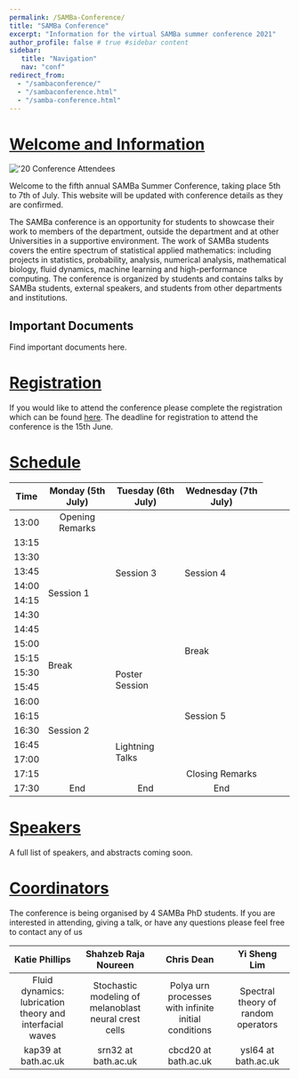```yaml
---
permalink: /SAMBa-Conference/
title: "SAMBa Conference"
excerpt: "Information for the virtual SAMBa summer conference 2021"
author_profile: false # true #sidebar content
sidebar: 
   title: "Navigation"
   nav: "conf"
redirect_from: 
  - "/sambaconference/"
  - "/sambaconference.html"
  - "/samba-conference.html"
---
```


# [Welcome and Information](#welcome-and-information) 

!['20 Conference Attendees](https://kap39.github.io/images/conference20.jpg "'20 Conference Attendees")

Welcome to the fifth annual SAMBa Summer Conference, taking place 5th to 7th of July. This website will be updated with conference details as they are confirmed. 

The SAMBa conference is an opportunity for students to showcase their work to members of the department, outside the department and at other Universities in a supportive environment. The work of SAMBa students covers the entire spectrum of statistical applied mathematics: including projects in statistics, probability, analysis, numerical analysis, mathematical biology, fluid dynamics, machine learning and high-performance computing. The conference is organized by students and contains talks by SAMBa students, external speakers, and students from other departments and institutions. 


## Important Documents
Find important documents here. 

# [Registration](#registration) 
If you would like to attend the conference please complete the registration which can be found [here](https://forms.office.com/Pages/ResponsePage.aspx?id=Ij1-N6FOLUKwrY_MiUBrnrhm9py2vv5OqeESICF49LlUQUQyTVdSODlaVlhORExXQUc4ODQxT05ESyQlQCN0PWcu "Registration Form"). The deadline for registration to attend the conference is the 15th June. 

# [Schedule](#schedule)

| Time | Monday (5th July) | Tuesday (6th July) | Wednesday (7th July) | 
|:----:|:-----------------:|:------------------:|:--------------------:|
|13:00 | Opening Remarks   <td rowspan="8">Session 3</td> <td rowspan="8">Session 4     </td>           
|13:15 <td rowspan="8"  >Session 1</td>     
|13:30 |
|13:45 |
|14:00|
|14:15|
|14:30|
|14:45|
|15:00<td rowspan="6">Poster Session</td>     <td rowspan="2"> Break </td>
|15:15 <td rowspan="2">Break </td>          
|15:30 <td rowspan="7">Session 5 </td>
|15:45  <td rowspan="7"> Session 2 </td>      
|16:00 | 
|16:15 | 
|16:30 <td rowspan="4">Lightning Talks </td>
|16:45 | 
|17:00 | 
|17:15 | Closing Remarks            
|17:30 | End | End | End |


# [Speakers](#speakers)
A full list of speakers, and abstracts coming soon.  

# [Coordinators](#coordinators)

The conference is being organised by 4 SAMBa PhD students. If you are interested in attending, giving a talk, or have any questions please feel free to contact any of us 

|Katie Phillips | Shahzeb Raja Noureen | Chris Dean | Yi Sheng Lim | 
|:-------------:|:--------------------:|:----------:|:------------:|
|Fluid dynamics: <br> lubrication theory and interfacial waves |Stochastic modeling of melanoblast neural crest cells|Polya urn processes with infinite initial conditions|Spectral theory of random operators|
|kap39 at bath.ac.uk | srn32 at bath.ac.uk | cbcd20 at bath.ac.uk | ysl64 at bath.ac.uk |

